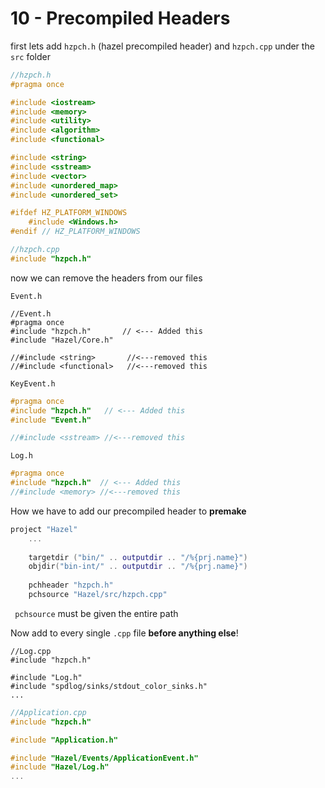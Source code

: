 # 10 - Precompiled Headers



first lets add `hzpch.h` (hazel precompiled header) and `hzpch.cpp` under the `src` folder

```cpp
//hzpch.h
#pragma once

#include <iostream>
#include <memory>
#include <utility>
#include <algorithm>
#include <functional>

#include <string>
#include <sstream>
#include <vector>
#include <unordered_map>
#include <unordered_set>

#ifdef HZ_PLATFORM_WINDOWS
	#include <Windows.h>
#endif // HZ_PLATFORM_WINDOWS
```

```cpp
//hzpch.cpp
#include "hzpch.h"
```



now we can remove the headers from our files

`Event.h`

```
//Event.h
#pragma once
#include "hzpch.h"       // <--- Added this
#include "Hazel/Core.h"

//#include <string>       //<---removed this
//#include <functional>   //<---removed this
```

`KeyEvent.h`

```cpp
#pragma once
#include "hzpch.h"   // <--- Added this
#include "Event.h"

//#include <sstream> //<---removed this
```

`Log.h` 

```cpp
#pragma once
#include "hzpch.h"  // <--- Added this
//#include <memory> //<---removed this
```

How we have to add our precompiled header to **premake**

```lua
project "Hazel"
	...
	
	targetdir ("bin/" .. outputdir .. "/%{prj.name}")
	objdir("bin-int/" .. outputdir .. "/%{prj.name}")
	
	pchheader "hzpch.h"
	pchsource "Hazel/src/hzpch.cpp"
```

` pchsource` must be given the entire path



Now add to every single `.cpp` file **before anything else**!

```
//Log.cpp
#include "hzpch.h"

#include "Log.h"
#include "spdlog/sinks/stdout_color_sinks.h"
...
```

```cpp
//Application.cpp
#include "hzpch.h"

#include "Application.h"

#include "Hazel/Events/ApplicationEvent.h"
#include "Hazel/Log.h"
...
```

